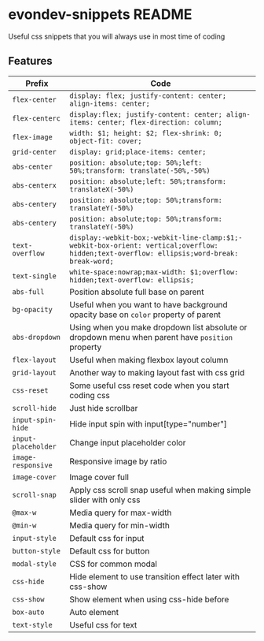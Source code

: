 # evondev-snippets README

Useful css snippets that you will always use in most time of coding

## Features

| Prefix              | Code                                                                                                                                      |
| ------------------- | ----------------------------------------------------------------------------------------------------------------------------------------- |
| `flex-center`       | `display: flex; justify-content: center; align-items: center;`                                                                            |
| `flex-centerc`      | `display:flex; justify-content: center; align-items: center; flex-direction: column;`                                                     |
| `flex-image`        | `width: $1; height: $2; flex-shrink: 0; object-fit: cover;`                                                                               |
| `grid-center`       | `display: grid;place-items: center;`                                                                                                      |
| `abs-center`        | `position: absolute;top: 50%;left: 50%;transform: translate(-50%,-50%)`                                                                   |
| `abs-centerx`       | `position: absolute;left: 50%;transform: translateX(-50%)`                                                                                |
| `abs-centery`       | `position: absolute;top: 50%;transform: translateY(-50%)`                                                                                 |
| `abs-centery`       | `position: absolute;top: 50%;transform: translateY(-50%)`                                                                                 |
| `text-overflow`     | `display:-webkit-box;-webkit-line-clamp:$1;-webkit-box-orient: vertical;overflow: hidden;text-overflow: ellipsis;word-break: break-word;` |
| `text-single`       | `white-space:nowrap;max-width: $1;overflow: hidden;text-overflow: ellipsis;`                                                              |
| `abs-full`          | Position absolute full base on parent                                                                                                     |
| `bg-opacity`        | Useful when you want to have background opacity base on `color` property of parent                                                        |
| `abs-dropdown`      | Using when you make dropdown list absolute or dropdown menu when parent have `position` property                                          |
| `flex-layout`       | Useful when making flexbox layout column                                                                                                  |
| `grid-layout`       | Another way to making layout fast with css grid                                                                                           |
| `css-reset`         | Some useful css reset code when you start coding css                                                                                      |
| `scroll-hide`       | Just hide scrollbar                                                                                                                       |
| `input-spin-hide`   | Hide input spin with input[type="number"]                                                                                                 |
| `input-placeholder` | Change input placeholder color                                                                                                            |
| `image-responsive`  | Responsive image by ratio                                                                                                                 |
| `image-cover`       | Image cover full                                                                                                                          |
| `scroll-snap`       | Apply css scroll snap useful when making simple slider with only css                                                                      |
| `@max-w`            | Media query for max-width                                                                                                                 |
| `@min-w`            | Media query for min-width                                                                                                                 |
| `input-style`       | Default css for input                                                                                                                     |
| `button-style`      | Default css for button                                                                                                                    |
| `modal-style`       | CSS for common modal                                                                                                                      |
| `css-hide`          | Hide element to use transition effect later with css-show                                                                                 |
| `css-show`          | Show element when using css-hide before                                                                                                   |
| `box-auto`          | Auto element                                                                                                                              |
| `text-style`        | Useful css for text                                                                                                                       |
